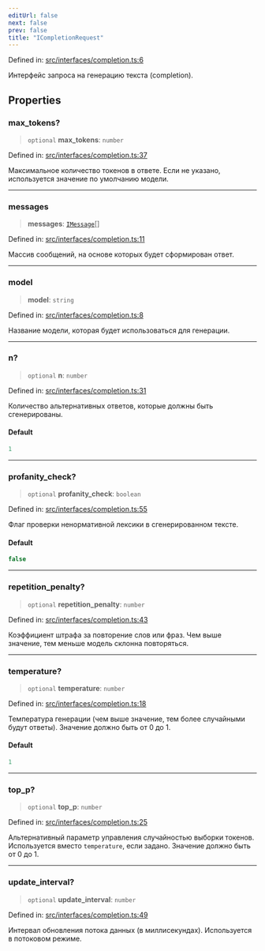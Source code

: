 ```yaml
---
editUrl: false
next: false
prev: false
title: "ICompletionRequest"
---
```


Defined in: [src/interfaces/completion.ts:6](https://github.com/zloishavrin/gigachat-node/blob/31a44f8e658d314de1a3003c0dbac432e04dfa0f/src/interfaces/completion.ts#L6)

Интерфейс запроса на генерацию текста (completion).

## Properties

### max\_tokens?

> `optional` **max\_tokens**: `number`

Defined in: [src/interfaces/completion.ts:37](https://github.com/zloishavrin/gigachat-node/blob/31a44f8e658d314de1a3003c0dbac432e04dfa0f/src/interfaces/completion.ts#L37)

Максимальное количество токенов в ответе.
Если не указано, используется значение по умолчанию модели.

***

### messages

> **messages**: [`IMessage`](/gigachat-node/api/interfaces/message/interfaces/imessage/)[]

Defined in: [src/interfaces/completion.ts:11](https://github.com/zloishavrin/gigachat-node/blob/31a44f8e658d314de1a3003c0dbac432e04dfa0f/src/interfaces/completion.ts#L11)

Массив сообщений, на основе которых будет сформирован ответ.

***

### model

> **model**: `string`

Defined in: [src/interfaces/completion.ts:8](https://github.com/zloishavrin/gigachat-node/blob/31a44f8e658d314de1a3003c0dbac432e04dfa0f/src/interfaces/completion.ts#L8)

Название модели, которая будет использоваться для генерации.

***

### n?

> `optional` **n**: `number`

Defined in: [src/interfaces/completion.ts:31](https://github.com/zloishavrin/gigachat-node/blob/31a44f8e658d314de1a3003c0dbac432e04dfa0f/src/interfaces/completion.ts#L31)

Количество альтернативных ответов, которые должны быть сгенерированы.

#### Default

```ts
1
```

***

### profanity\_check?

> `optional` **profanity\_check**: `boolean`

Defined in: [src/interfaces/completion.ts:55](https://github.com/zloishavrin/gigachat-node/blob/31a44f8e658d314de1a3003c0dbac432e04dfa0f/src/interfaces/completion.ts#L55)

Флаг проверки ненормативной лексики в сгенерированном тексте.

#### Default

```ts
false
```

***

### repetition\_penalty?

> `optional` **repetition\_penalty**: `number`

Defined in: [src/interfaces/completion.ts:43](https://github.com/zloishavrin/gigachat-node/blob/31a44f8e658d314de1a3003c0dbac432e04dfa0f/src/interfaces/completion.ts#L43)

Коэффициент штрафа за повторение слов или фраз.
Чем выше значение, тем меньше модель склонна повторяться.

***

### temperature?

> `optional` **temperature**: `number`

Defined in: [src/interfaces/completion.ts:18](https://github.com/zloishavrin/gigachat-node/blob/31a44f8e658d314de1a3003c0dbac432e04dfa0f/src/interfaces/completion.ts#L18)

Температура генерации (чем выше значение, тем более случайными будут ответы).
Значение должно быть от 0 до 1.

#### Default

```ts
1
```

***

### top\_p?

> `optional` **top\_p**: `number`

Defined in: [src/interfaces/completion.ts:25](https://github.com/zloishavrin/gigachat-node/blob/31a44f8e658d314de1a3003c0dbac432e04dfa0f/src/interfaces/completion.ts#L25)

Альтернативный параметр управления случайностью выборки токенов.
Используется вместо `temperature`, если задано.
Значение должно быть от 0 до 1.

***

### update\_interval?

> `optional` **update\_interval**: `number`

Defined in: [src/interfaces/completion.ts:49](https://github.com/zloishavrin/gigachat-node/blob/31a44f8e658d314de1a3003c0dbac432e04dfa0f/src/interfaces/completion.ts#L49)

Интервал обновления потока данных (в миллисекундах).
Используется в потоковом режиме.
